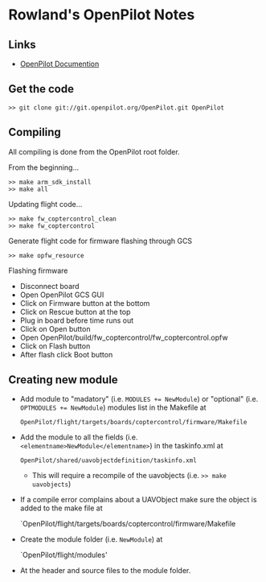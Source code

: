Rowland's OpenPilot Notes
=========================

## Links
* [OpenPilot Documention](https://wiki.openpilot.org)

## Get the code

    >> git clone git://git.openpilot.org/OpenPilot.git OpenPilot

## Compiling

All compiling is done from the OpenPilot root folder.

From the beginning...

    >> make arm_sdk_install
    >> make all

Updating flight code...

    >> make fw_coptercontrol_clean
    >> make fw_coptercontrol

Generate flight code for firmware flashing through GCS

    >> make opfw_resource

Flashing firmware

* Disconnect board
* Open OpenPilot GCS GUI
* Click on Firmware button at the bottom
* Click on Rescue button at the top
* Plug in board before time runs out
* Click on Open button
* Open OpenPilot/build/fw_coptercontrol/fw_coptercontrol.opfw
* Click on Flash button
* After flash click Boot button

## Creating new module

* Add module to "madatory" (i.e. `MODULES += NewModule`) or "optional" (i.e. `OPTMODULES += NewModule`) modules list in the Makefile at

    `OpenPilot/flight/targets/boards/coptercontrol/firmware/Makefile`

* Add the module to all the fields (i.e. `<elementname>NewModule</elementname>`) in the taskinfo.xml at

    `OpenPilot/shared/uavobjectdefinition/taskinfo.xml`

  * This will require a recompile of the uavobjects (i.e. `>> make uavobjects`)

* If a compile error complains about a UAVObject make sure the object is added to the make file at

    `OpenPilot/flight/targets/boards/coptercontrol/firmware/Makefile

* Create the module folder (i.e. `NewModule`) at

    `OpenPilot/flight/modules'

* At the header and source files to the module folder.

